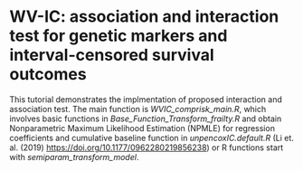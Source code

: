 # WV-IC: association and interaction test for genetic markers and interval-censored survival outcomes

This tutorial demonstrates the implmentation of proposed interaction and association test. The main function is _WVIC_comprisk_main.R_, which involves basic functions in _Base_Function_Transform_frailty.R_ and obtain Nonparametric Maximum Likelihood Estimation (NPMLE) for regression coefficients and cumulative baseline function in _unpencoxIC.default.R_ (Li et. al. (2019) https://doi.org/10.1177/0962280219856238) or R functions start with _semiparam_transform_model_.


